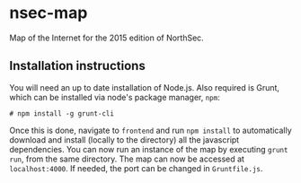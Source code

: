 # nsec-map

Map of the Internet for the 2015 edition of NorthSec.

## Installation instructions

You will need an up to date installation of Node.js. Also required is
Grunt, which can be installed via node's package manager, `npm`:

    # npm install -g grunt-cli

Once this is done, navigate to `frontend` and run `npm install` to
automatically download and install (locally to the directory) all the
javascript dependencies. You can now run an instance of the map by
executing `grunt run`, from the same directory. The map can now be
accessed at `localhost:4000`. If needed, the port can be changed in
`Gruntfile.js`.
